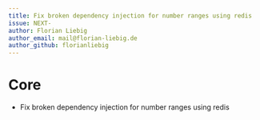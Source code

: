 ```yaml
---
title: Fix broken dependency injection for number ranges using redis
issue: NEXT-
author: Florian Liebig
author_email: mail@florian-liebig.de
author_github: florianliebig
---
```


# Core
*  Fix broken dependency injection for number ranges using redis
